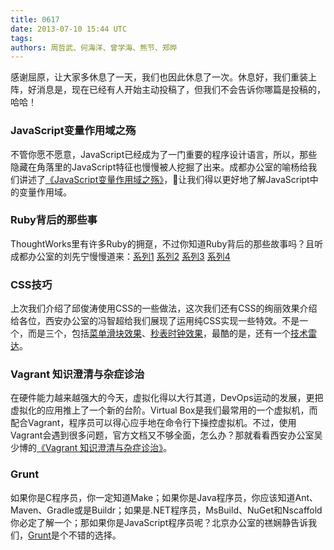 ```yaml
---
title: 0617
date: 2013-07-10 15:44 UTC
tags:
authors: 周哲武、何海洋、曾学海、熊节、郑晔
---
```

感谢屈原，让大家多休息了一天，我们也因此休息了一次。休息好，我们重装上阵，好消息是，现在已经有人开始主动投稿了，但我们不会告诉你哪篇是投稿的，哈哈！

### JavaScript变量作用域之殇
不管你愿不愿意，JavaScript已经成为了一门重要的程序设计语言，所以，那些隐藏在角落里的JavaScript特征也慢慢被人挖掘了出来。成都办公室的喻杨给我们讲述了[《JavaScript变量作用域之殇》](http://cloveryu.github.io/blog/the-war-of-JavaScript-vaiiable-scope/)，让我们得以更好地了解JavaScript中的变量作用域。


### Ruby背后的那些事
ThoughtWorks里有许多Ruby的拥趸，不过你知道Ruby背后的那些故事吗？且听成都办公室的刘先宁慢慢道来：[系列1](http://ningandjiao.iteye.com/blog/1857016)  [系列2](http://ningandjiao.iteye.com/blog/1858215)  [系列3](http://ningandjiao.iteye.com/blog/1860099) [系列4](http://ningandjiao.iteye.com/blog/1869447)
 
### CSS技巧
上次我们介绍了邱俊涛使用CSS的一些做法，这次我们还有CSS的绚丽效果介绍给各位，西安办公室的冯智超给我们展现了运用纯CSS实现一些特效。不是一个，而是三个，包括[菜单滑块效果](http://www.chaojiwudi.com/2013/04/css-how-to-create-animated-menu-bar-only-using-css/)、[秒表时钟效果](http://www.chaojiwudi.com/2013/04/css-how-to-create-a-stopwatch-clock-use-css/)，最酷的是，还有一个[技术雷达](http://www.chaojiwudi.com/2013/05/css-how-to-create-a-rotating-tech-radar-with-pure-css/
)。

### Vagrant 知识澄清与杂症诊治
在硬件能力越来越强大的今天，虚拟化得以大行其道，DevOps运动的发展，更把虚拟化的应用推上了一个新的台阶。Virtual Box是我们最常用的一个虚拟机，而配合Vagrant，程序员可以得心应手地在命令行下操控虚拟机。不过，使用Vagrant会遇到很多问题，官方文档又不够全面，怎么办？那就看看西安办公室吴少博的[《Vagrant 知识澄清与杂症诊治》](http://wushaobo.info/?p=83)。


### Grunt
如果你是C程序员，你一定知道Make；如果你是Java程序员，你应该知道Ant、Maven、Gradle或是Buildr；如果是.NET程序员，MsBuild、NuGet和Nscaffold你必定了解一个；那如果你是JavaScript程序员呢？北京办公室的禚娴静告诉我们，[Grunt](http://xianjing.github.io/blog/2013/05/16/grunt/)是个不错的选择。

